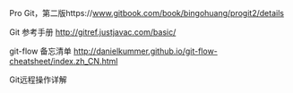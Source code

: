Pro Git，第二版https://www.gitbook.com/book/bingohuang/progit2/details

Git 参考手册
http://gitref.justjavac.com/basic/    


git-flow 备忘清单
http://danielkummer.github.io/git-flow-cheatsheet/index.zh_CN.html


Git远程操作详解
